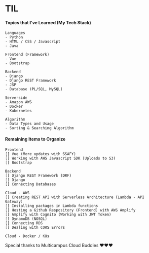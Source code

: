 # TIL     
#### Topics that I've Learned (My Tech Stack)

```
Languages
- Python
- HTML / CSS / Javascript
- Java

Frontend (Framework)
- Vue
- Bootstrap

Backend
- Django
- Django REST Framework
- JSP
- Database (PL/SQL, MySQL)

Serverside
- Amazon AWS
- Docker
- Kubernetes

Algorithm
- Data Types and Usage
- Sorting & Searching Algorithm
```


#### Remaining Items to Organize

```
Frontend
[] Vue (More updates with SSAFY)
[] Working with AWS Javascript SDK (Uploads to S3)
[] Bootstrap

Backend
[] Django REST Framework (DRF)
[] Django
[] Connecting Databases

Cloud - AWS
[] Creating REST API with Serverless Architecture (Lambda - API Gateway)
[] Installing packages in Lambda functions
[] Hosting a Github Respository (Frontend) with AWS Amplify
[] Amplify with Cognito (Working with JWT Token)
[] DynamoDB (NOSQL)
[] Connecting RDS
[] Dealing with CORS Errors

Cloud - Docker / K8s
```

Special thanks to Multicampus Cloud Buddies ❤️❤️❤️
